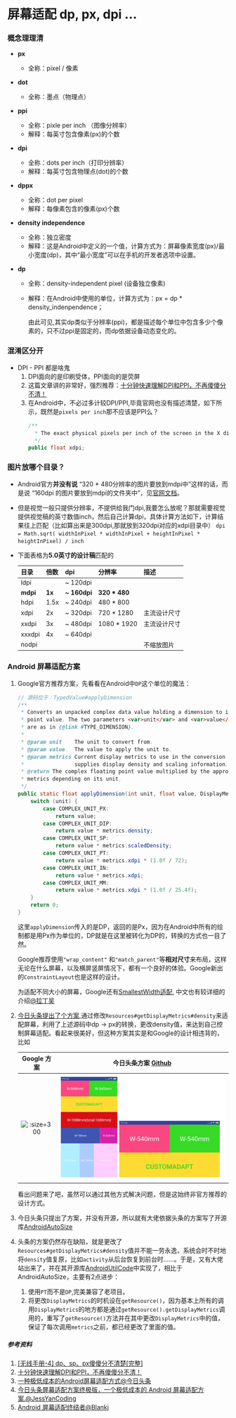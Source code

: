 # 屏幕适配 dp, px, dpi ...

### 概念理理清

* **px**

  * 全称：pixel / 像素

* **dot**

  * 全称：墨点（物理点）

* **ppi**

  * 全称：pixle per inch （图像分辨率）
  * 解释：每英寸包含像素(px)的个数

* **dpi**

  * 全称：dots per inch（打印分辨率）
  * 解释：每英寸包含物理点(dot)的个数

* **dppx**

  * 全称：dot per pixel
  * 解释：每像素包含的像素(px)个数

* **density independence**

  * 全称：独立密度
  * 解释：这是Android中定义的一个值，计算方式为：屏幕像素宽度(px)/最小宽度(dp)，其中“最小宽度”可以在手机的开发者选项中设置。

* **dp**

  * 全称：density-independent pixel (设备独立像素)

  * 解释：在Android中使用的单位，计算方式为：px = dp * density_indenpendence；    

    由此可见,其实dp类似于分辨率(ppi)，都是描述每个单位中包含多少个像素的，只不过ppi是固定的，而dp依据设备动态变化的。



### 混淆区分开

* DPI - PPI 都是啥鬼
  1. DPI面向的是印刷受体，PPI面向的是荧屏
  2. 这篇文章讲的非常好，强烈推荐：[十分钟快速理解DPI和PPI，不再傻傻分不清！](https://www.jianshu.com/p/aaa9fafdbc20)
  3. 在Android中，不必过多计较DPI/PPI,毕竟官网也没有描述清楚，如下所示，既然是`pixels per inch`那不应该是PPI么？
       ```java
       /**
         * The exact physical pixels per inch of the screen in the X dimension.
         */
       public float xdpi;
       ```



### 图片放哪个目录？

* Android官方**并没有说** “320 * 480分辨率的图片要放到mdpi中”这样的话，而是说 “160dpi 的图片要放到mdpi的文件夹中”，见[官网文档](https://developer.android.com/training/multiscreen/screendensities)。

* 但是视觉一般只提供分辨率，不提供给我门dpi,我要怎么放呢？那就需要视觉提供视觉稿的英寸数值inch，然后自己计算dpi，具体计算方法如下，计算结果往上匹配（比如算出来是300dpi,那就放到320dpi对应的xdpi目录中）
  ```dpi = Math.sqrt( widthInPixel * widthInPixel + heightInPixel * heightInPixel) / inch```

* 下面表格为**5.0英寸的设计稿**匹配的

    | 目录     | 倍数   | dpi          | 分辨率        | 描述         |
    | -------- | ------ | ------------ | ------------- | ------------ |
    | ldpi     |        | ~  120dpi    |               |              |
    | **mdpi** | **1x** | **~ 160dpi** | **320 * 480** |              |
    | hdpi     | 1.5x   | ~ 240dpi     | 480 * 800     |              |
    | xdpi     | 2x     | ~ 320dpi     | 720 * 1280    | 主流设计尺寸 |
    | xxdpi    | 3x     | ~ 480dpi     | 1080 * 1920   | 主流设计尺寸 |
    | xxxdpi   | 4x     | ~ 640dpi     |               |              |
    | nodpi    |        |              |               | 不缩放图片   |


### Android 屏幕适配方案

1. Google官方推荐方案，先看看在Android中`DP`这个单位的魔法：
   ```java
   // 源码位于：TypedValue#applyDimension
   /**
    * Converts an unpacked complex data value holding a dimension to its final floating
    * point value. The two parameters <var>unit</var> and <var>value</var>
    * are as in {@link #TYPE_DIMENSION}.
    *
    * @param unit    The unit to convert from.
    * @param value   The value to apply the unit to.
    * @param metrics Current display metrics to use in the conversion --
    *                supplies display density and scaling information.
    * @return The complex floating point value multiplied by the appropriate
    * metrics depending on its unit.
    */
   public static float applyDimension(int unit, float value, DisplayMetrics metrics) {
       switch (unit) {
           case COMPLEX_UNIT_PX:
               return value;
           case COMPLEX_UNIT_DIP:
               return value * metrics.density;
           case COMPLEX_UNIT_SP:
               return value * metrics.scaledDensity;
           case COMPLEX_UNIT_PT:
               return value * metrics.xdpi * (1.0f / 72);
           case COMPLEX_UNIT_IN:
               return value * metrics.xdpi;
           case COMPLEX_UNIT_MM:
               return value * metrics.xdpi * (1.0f / 25.4f);
       }
       return 0;
   }
   ```
    这里`applyDimension`传入的是DP，返回的是Px，因为在Android中所有的绘制都是用Px作为单位的，DP就是在这里被转化为DP的，转换的方式也一目了然。

   Google推荐使用`"wrap_content"` 和`"match_parent"`等**相对尺寸**来布局，这样无论在什么屏幕，以及横屏竖屏情况下，都有一个良好的体验。Google新出的`ConstraintLayout`也是这样的设计。

   为适配不同大小的屏幕，Google还有[SmallestWidth适配](https://developer.android.com/training/multiscreen/screensizes#TaskUseSWQuali), 中文也有较详细的介绍[@拉丁吴](https://www.jianshu.com/p/a4b8e4c5d9b0)

2. [今日头条提出了个方案](https://mp.weixin.qq.com/s/d9QCoBP6kV9VSWvVldVVwA),通过修改`Resources#getDisplayMetrics#density`来适配屏幕，利用了上述源码中dp -> px的转换，更改density值，来达到自己控制屏幕适配。看起来很美好，但这种方案其实是和Google的设计相违背的，比如

    |                         Google 方案                          | 今日头条方案 [Github](https://github.com/JessYanCoding/AndroidAutoSize) |
    | :----------------: | :-----------------: |
    | ![](https://developer.android.com/images/training/layout-hvga.png ':size=300') | ![](jrtt_layout.jpg ':size=300') |

    看出问题来了吧，虽然可以通过其他方式解决问题，但是这始终非官方推荐的设计方式。

3. 今日头条只提出了方案，并没有开源，所以就有大佬依据头条的方案写了开源库[AndroidAutoSize](https://github.com/JessYanCoding/AndroidAutoSize)

4. 头条的方案仍然存在缺陷，就是更改了`Resources#getDisplayMetrics#density`值并不能一劳永逸，系统会时不时地将`density`值复原，比如`activity`从后台恢复到前台时……。于是，又有大佬站出来了，并在其开源库[AndroidUtilCode](https://github.com/Blankj/AndroidUtilCode/issues/758)中实现了，相比于 AndroidAutoSize，主要有2点进步：

   1. 使用`PT`而不是`DP`,完美兼容了老项目。
   2. 将更改`DisplayMetrics`的时机设在`getResource()`，因为基本上所有的调用`DisplayMetrics`的地方都是通过`getResource().getDisplayMetrics`调用的，重写了`getResource()`方法并在其中更改`DisplayMetrics`中的值，保证了每次调用`metrics`之前，都已经更改了里面的值。




##### 参考资料

1. [[无线手册-4] dp、sp、px傻傻分不清楚[完整]](https://zhuanlan.zhihu.com/p/19565895)
2. [十分钟快速理解DPI和PPI，不再傻傻分不清！](https://www.jianshu.com/p/aaa9fafdbc20)
3. [一种极低成本的Android屏幕适配方式@今日头条](https://mp.weixin.qq.com/s/d9QCoBP6kV9VSWvVldVVwA)
4. [今日头条屏幕适配方案终极版，一个极低成本的 Android 屏幕适配方案.@JessYanCoding](https://github.com/JessYanCoding/AndroidAutoSize)
5. [Android 屏幕适配终结者@Blankj](https://blankj.com/2018/12/18/android-adapt-screen-killer/)
